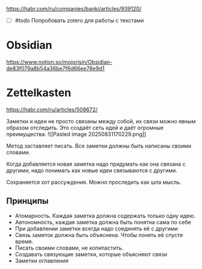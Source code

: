 https://habr.com/ru/companies/banki/articles/939120/
- [ ] #todo Попробовать zotero для работы с текстами 

# Obsidian
https://www.notion.so/mojorisin/Obsidian-de83f079a8b54a36be7f6d66ee78e9d1

# Zettelkasten
https://habr.com/ru/articles/508672/

Заметки и идеи не просто связаны между собой, их связи можно явным образом отследить. Это создаёт сеть идей и даёт огромные преимущества.
![[Pasted image 20250831170229.png]]

Метод заставляет писать. Все заметки должны быть написаны своими словами.

Когда добавляется новая заметка надо придумать как она связана с другими, надо понимать как новые идеи связываются с другими.

Сохраняется хот рассуждения. Можно проследить как шла мысль.

## Принципы 
- Атомарность. Каждая заметка должна содержать только одну идею.
- Автономность, каждая заметка должна быть понятна сама по себе 
- При добавлении заметки всегда надо соединять её с другими
- Связь заметок должна быть объяснена. Чтобы понять её спустя время.
- Писать своими словами, не копипастить.
- Создавать связующие заметки, которые объясняют связи 
- Заметки оглавления 
